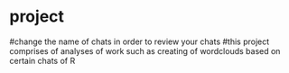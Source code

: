 # project
#change the name of chats in order to review your chats
#this project comprises of analyses of work such as creating of wordclouds based on certain chats of R
